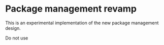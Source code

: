Package management revamp
=========================

This is an experimental implementation of the new package management design.

Do not use

